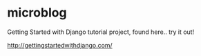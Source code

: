 microblog
=========

Getting Started with Django tutorial project, found here.. try it out!

http://gettingstartedwithdjango.com/
